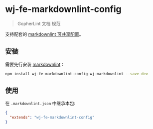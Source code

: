# wj-fe-markdownlint-config

> GopherLint 文档 规范

支持配套的 [markdownlint 可共享配置](https://www.npmjs.com/package/markdownlint#optionsconfig)。

## 安装

需要先行安装 [markdownlint](https://www.npmjs.com/package/markdownlint)：

```bash
npm install wj-fe-markdownlint-config wj-markdownlint --save-dev
```

## 使用

在 `.markdownlint.json` 中继承本包:

```json
{
  "extends": "wj-fe-markdownlint-config"
}
```
